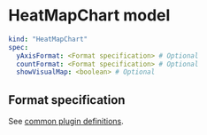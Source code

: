 # HeatMapChart model

```yaml
kind: "HeatMapChart"
spec:
  yAxisFormat: <Format specification> # Optional
  countFormat: <Format specification> # Optional
  showVisualMap: <boolean> # Optional
```

## Format specification

See [common plugin definitions](https://perses.dev/perses/docs/plugins/common/#format-specification).
